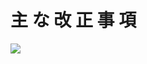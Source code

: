 # 主 な 改 正 事 項

![](https://www.nta.go.jp/tmp/21a4d6cf-df72-410a-94a9-b48fe209f591/images/fff539225c96a7099d2f558a0a517d106c413387b3fed771b81c1dc7df326e1d.jpg)